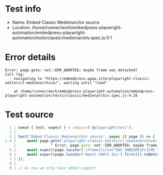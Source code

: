 # Test info

- Name: Embed Classic Medienarchiv source
- Location: /home/runner/work/embedpress-playwright-automation/embedpress-playwright-automation/tests/classic/medienarchiv.spec.js:3:1

# Error details

```
Error: page.goto: net::ERR_ABORTED; maybe frame was detached?
Call log:
  - navigating to "https://embedpress.wpqa.site/playwright-classic-editor/cl-medienarchive/", waiting until "load"

    at /home/runner/work/embedpress-playwright-automation/embedpress-playwright-automation/tests/classic/medienarchiv.spec.js:4:16
```

# Test source

```ts
  1 | const { test, expect } = require('@playwright/test');
  2 |
  3 | test('Embed Classic Medienarchiv source', async ({ page }) => {
> 4 |     await page.goto('playwright-classic-editor/cl-medienarchive/');
    |                ^ Error: page.goto: net::ERR_ABORTED; maybe frame was detached?
  5 |     await expect(page.locator('iframe[title="DAS UNBEGREIFLICHE SCHWEIGEN DER WELT"]').contentFrame().getByRole('link', { name: 'Bild: DAS UNBEGREIFLICHE' })).toBeVisible();
  6 |     await expect(page.locator('#post-10971 div').first()).toBeVisible();
  7 | });
  8 |
  9 | // As now we only have embed support
```